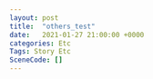 ```yaml
---
layout: post
title:  "others_test"
date:   2021-01-27 21:00:00 +0000
categories: Etc
Tags: Story Etc
SceneCode: []
---
```

